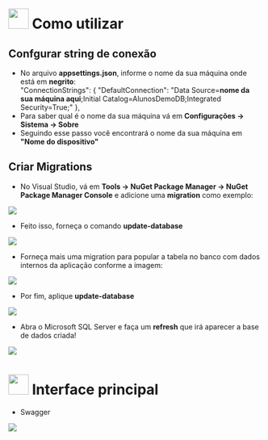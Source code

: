 # <img height="40" src="https://user-images.githubusercontent.com/84249945/219471082-bba3510e-ee6d-4a6e-bf78-d7afc692043e.png"/> Como utilizar
## Confgurar string de conexão
* No arquivo <strong>appsettings.json</strong>, informe o nome da sua máquina onde está em <strong>negrito</strong>: <br/>
"ConnectionStrings": {
    "DefaultConnection": "Data Source=<strong>nome da sua máquina aqui</strong>;Initial Catalog=AlunosDemoDB;Integrated Security=True;"
  },
 * Para saber qual é o nome da sua máquina vá em <strong>Configurações -> Sistema -> Sobre</strong>
 * Seguindo esse passo você encontrará o nome da sua máquina em <strong>"Nome do dispositivo"</strong>

## Criar Migrations
* No Visual Studio, vá em <strong>Tools -> NuGet Package Manager -> NuGet Package Manager Console</strong> e adicione uma <strong>migration</strong> como exemplo:
<img src="https://user-images.githubusercontent.com/84249945/219690437-0934a9a0-25c4-4705-87a2-a1a814708682.png" />

* Feito isso, forneça o comando <strong>update-database</strong>
<img src="https://user-images.githubusercontent.com/84249945/219691257-b92f188f-dee0-4b97-9c98-b579edd011cd.png" />

* Forneça mais uma migration para popular a tabela no banco com dados internos da aplicação conforme a imagem:
<img src="https://user-images.githubusercontent.com/84249945/219692011-3504325f-6f28-4322-942a-51a29a6718e5.png" />

* Por fim, aplique <strong>update-database</strong>
<img src="https://user-images.githubusercontent.com/84249945/219692503-e7043600-6f92-41f8-ab9c-a441bb5f020e.png" />

* Abra o Microsoft SQL Server e faça um <strong>refresh</strong> que irá aparecer a base de dados criada!
<img src="https://user-images.githubusercontent.com/84249945/219694945-c05427c4-dcff-4624-b643-a558075297c1.png" />


# <img height="40" src="https://user-images.githubusercontent.com/84249945/219472955-662ddcff-d808-41c3-a3c0-7b467af638b9.png" /> Interface principal
* Swagger
<img src="https://user-images.githubusercontent.com/84249945/219474983-4d1242f1-caff-4951-a7d6-95048cf7a334.jpg" />
